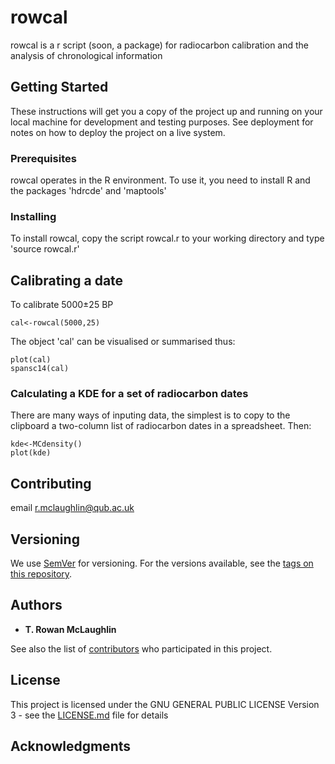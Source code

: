 # rowcal

rowcal is a r script (soon, a package) for radiocarbon calibration and the analysis of chronological information

## Getting Started

These instructions will get you a copy of the project up and running on your local machine for development and testing purposes. See deployment for notes on how to deploy the project on a live system.

### Prerequisites

rowcal operates in the R environment. To use it, you need to install R and the packages 'hdrcde' and 'maptools'


### Installing

To install rowcal, copy the script rowcal.r to your working directory and type 'source rowcal.r'

## Calibrating a date


To calibrate 5000±25 BP

```
cal<-rowcal(5000,25)
```

The object 'cal' can be visualised or summarised thus:

```
plot(cal)
spansc14(cal)
```

### Calculating a KDE for a set of radiocarbon dates

There are many ways of inputing data, the simplest is to copy to the clipboard a two-column list of radiocarbon dates in a spreadsheet. Then:

```
kde<-MCdensity()
plot(kde)
```

## Contributing

email r.mclaughlin@qub.ac.uk

## Versioning

We use [SemVer](http://semver.org/) for versioning. For the versions available, see the [tags on this repository](https://github.com/your/project/tags). 

## Authors

* **T. Rowan McLaughlin** 

See also the list of [contributors](https://github.com/rowan-mclaughlin/rowcal/contributors) who participated in this project.

## License

This project is licensed under the GNU GENERAL PUBLIC LICENSE Version 3 - see the [LICENSE.md](LICENSE.md) file for details

## Acknowledgments


